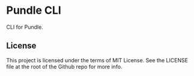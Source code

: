 # Pundle CLI

CLI for Pundle.

## License

This project is licensed under the terms of MIT License. See the LICENSE file at the root of the Github repo for more info.
